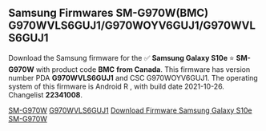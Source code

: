 <h2>Samsung Firmwares SM-G970W(BMC) G970WVLS6GUJ1/G970WOYV6GUJ1/G970WVLS6GUJ1</h2>
Download the Samsung firmware for the ✅ <strong>Samsung Galaxy S10e </strong> ⭐ <strong>SM-G970W</strong> with product code <strong>BMC</strong> <strong> from Canada</strong>. This firmware has version number PDA <strong>G970WVLS6GUJ1</strong> and CSC G970WOYV6GUJ1. The operating system of this firmware is Android R , with build date 2021-10-26. Changelist <strong>22341008</strong>.


[SM-G970W](https://samfirm.shop/samsung/model/SM-G970W)
[G970WVLS6GUJ1](https://samfirm.shop/samsung/pda/G970WVLS6GUJ1)
[Download Firmware Samsung Galaxy S10e SM-G970W](https://samfirm.shop/samsung/firmware/468360)
